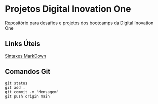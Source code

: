# Projetos Digital Inovation One
Repositório para desafios e projetos dos bootcamps da Digital Inovation One

## Links Úteis
[Sintaxes MarkDown](https://docs.github.com/pt/github/writing-on-github/getting-started-with-writing-and-formatting-on-github/basic-writing-and-formatting-syntax)

## Comandos Git
```
git status
git add .
git commit -m "Mensagem"
git push origin main

```

